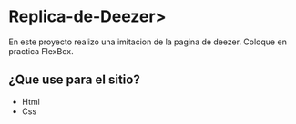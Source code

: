 # <h1>Replica-de-Deezer></h1>
En este proyecto realizo una imitacion de la pagina de deezer. 
Coloque en  practica FlexBox.



<h2>¿Que use para el sitio?</h2>
<ul>
  <li>Html</li>
  <li>Css</li>
</ul>


